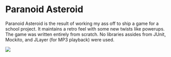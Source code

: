 # Paranoid Asteroid

Paranoid Asteroid is the result of working my ass off to ship a game for a school project. It maintains a retro feel with some new twists like powerups. The game was written entirely from scratch. No libraries assides from JUnit, Mockito, and JLayer (for MP3 playback) were used.

![](http://i.imgur.com/IwRNykn.png)

